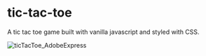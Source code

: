 # tic-tac-toe

A tic tac toe game built with vanilla javascript and styled with CSS.

![ticTacToe_AdobeExpress](https://github.com/itannady/tic-tac-toe/assets/93556334/af8045b9-228b-4ff1-a738-aa33bd81a6f2)
